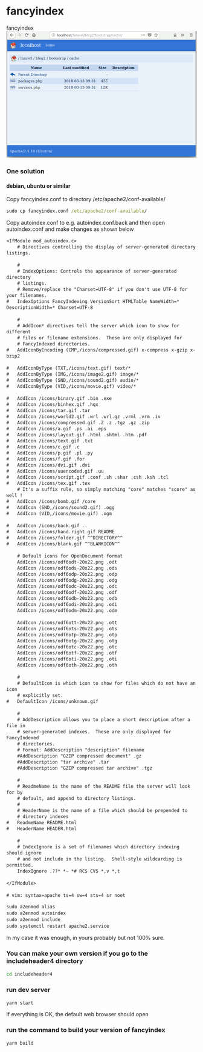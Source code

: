 # fancyindex
fancyindex
![image](https://github.com/pingvin65/fancyindex/blob/master/fancyindex.png?raw=true)



### One solution

#### debian, ubuntu or similar

Copy fancyindex.conf to directory /etc/apache2/conf-available/

```cmd
sudo cp fancyindex.conf /etc/apache2/conf-available/
```

Copy autoindex.conf to e.g. autoindex.conf.back and then open autoindex.conf and make changes as shown below

```
<IfModule mod_autoindex.c>
	# Directives controlling the display of server-generated directory listings.

	#
	# IndexOptions: Controls the appearance of server-generated directory
	# listings.
	# Remove/replace the "Charset=UTF-8" if you don't use UTF-8 for your filenames.
#	IndexOptions FancyIndexing VersionSort HTMLTable NameWidth=* DescriptionWidth=* Charset=UTF-8

	#
	# AddIcon* directives tell the server which icon to show for different
	# files or filename extensions.  These are only displayed for
	# FancyIndexed directories.
#	AddIconByEncoding (CMP,/icons/compressed.gif) x-compress x-gzip x-bzip2

#	AddIconByType (TXT,/icons/text.gif) text/*
#	AddIconByType (IMG,/icons/image2.gif) image/*
#	AddIconByType (SND,/icons/sound2.gif) audio/*
#	AddIconByType (VID,/icons/movie.gif) video/*

#	AddIcon /icons/binary.gif .bin .exe
#	AddIcon /icons/binhex.gif .hqx
#	AddIcon /icons/tar.gif .tar
#	AddIcon /icons/world2.gif .wrl .wrl.gz .vrml .vrm .iv
#	AddIcon /icons/compressed.gif .Z .z .tgz .gz .zip
#	AddIcon /icons/a.gif .ps .ai .eps
#	AddIcon /icons/layout.gif .html .shtml .htm .pdf
#	AddIcon /icons/text.gif .txt
#	AddIcon /icons/c.gif .c
#	AddIcon /icons/p.gif .pl .py
#	AddIcon /icons/f.gif .for
#	AddIcon /icons/dvi.gif .dvi
#	AddIcon /icons/uuencoded.gif .uu
#	AddIcon /icons/script.gif .conf .sh .shar .csh .ksh .tcl
#	AddIcon /icons/tex.gif .tex
	# It's a suffix rule, so simply matching "core" matches "score" as well !
#	AddIcon /icons/bomb.gif /core
#	AddIcon (SND,/icons/sound2.gif) .ogg
#	AddIcon (VID,/icons/movie.gif) .ogm

#	AddIcon /icons/back.gif ..
#	AddIcon /icons/hand.right.gif README
#	AddIcon /icons/folder.gif ^^DIRECTORY^^
#	AddIcon /icons/blank.gif ^^BLANKICON^^

	# Default icons for OpenDocument format
	AddIcon /icons/odf6odt-20x22.png .odt
	AddIcon /icons/odf6ods-20x22.png .ods
	AddIcon /icons/odf6odp-20x22.png .odp
	AddIcon /icons/odf6odg-20x22.png .odg
	AddIcon /icons/odf6odc-20x22.png .odc
	AddIcon /icons/odf6odf-20x22.png .odf
	AddIcon /icons/odf6odb-20x22.png .odb
	AddIcon /icons/odf6odi-20x22.png .odi
	AddIcon /icons/odf6odm-20x22.png .odm

	AddIcon /icons/odf6ott-20x22.png .ott
	AddIcon /icons/odf6ots-20x22.png .ots
	AddIcon /icons/odf6otp-20x22.png .otp
	AddIcon /icons/odf6otg-20x22.png .otg
	AddIcon /icons/odf6otc-20x22.png .otc
	AddIcon /icons/odf6otf-20x22.png .otf
	AddIcon /icons/odf6oti-20x22.png .oti
	AddIcon /icons/odf6oth-20x22.png .oth

	#
	# DefaultIcon is which icon to show for files which do not have an icon
	# explicitly set.
#	DefaultIcon /icons/unknown.gif

	#
	# AddDescription allows you to place a short description after a file in
	# server-generated indexes.  These are only displayed for FancyIndexed
	# directories.
	# Format: AddDescription "description" filename
	#AddDescription "GZIP compressed document" .gz
	#AddDescription "tar archive" .tar
	#AddDescription "GZIP compressed tar archive" .tgz

	#
	# ReadmeName is the name of the README file the server will look for by
	# default, and append to directory listings.
	#
	# HeaderName is the name of a file which should be prepended to
	# directory indexes
#	ReadmeName README.html
#	HeaderName HEADER.html

	#
	# IndexIgnore is a set of filenames which directory indexing should ignore
	# and not include in the listing.  Shell-style wildcarding is permitted.
	IndexIgnore .??* *~ *# RCS CVS *,v *,t

</IfModule>

# vim: syntax=apache ts=4 sw=4 sts=4 sr noet
```

```cmd
sudo a2enmod alias 
sudo a2enmod autoindex 
sudo a2enmod include 
sudo systemctl restart apache2.service 
```

In my case it was enough, in yours probably but not 100% sure.

### You can make your own version if you go to the includeheader4 directory
```cmd
cd includeheader4
```

### run dev server 

```
yarn start
```

If everything is OK, the default web browser should open



### run the command to build your version of fancyindex

```cmd
yarn build
```